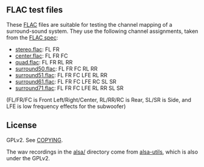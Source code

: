 FLAC test files
---------------

These [FLAC](https://xiph.org/flac/) files are suitable for testing the channel mapping of a surround-sound system. They use the following channel assignments, taken from the [FLAC spec](https://xiph.org/flac/format.html#frame_header):

  * [stereo.flac](stereo.flac): FL FR
  * [center.flac](center.flac): FL FR FC
  * [quad.flac](quad.flac): FL FR RL RR
  * [surround50.flac](surround50.flac): FL FR FC RL RR
  * [surround51.flac](surround51.flac): FL FR FC LFE RL RR
  * [surround61.flac](surround61.flac): FL FR FC LFE RC SL SR
  * [surround71.flac](surround71.flac): FL FR FC LFE RL RR SL SR

(FL/FR/FC is Front Left/Right/Center, RL/RR/RC is Rear, SL/SR is Side, and LFE is low frequency effects for the subwoofer)

License
-------

GPLv2. See [COPYING](COPYING).

The wav recordings in the [alsa/](alsa/) directory come from [alsa-utils](http://www.alsa-project.org/), which is also under the GPLv2.
